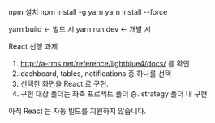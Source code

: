 npm 설치
npm install -g yarn
yarn install --force

yarn build <- 빌드 시
yarn run dev <- 개발 시

React 선행 과제
1. http://a-rms.net/reference/lightblue4/docs/ 를 확인
2. dashboard, tables, notifications 중 하나를 선택
3. 선택한 화면을 React 로 구현.
4. 구현 대상 폴더는 좌측 프로젝트 폴더 중. strategy 폴더 내 구현

아직 React 는 자동 빌드를 지원하지 않습니다.
